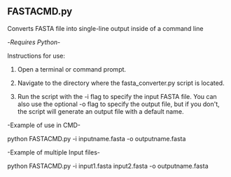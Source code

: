 
   FASTACMD.py
--------------------------------------------------
Converts FASTA file into single-line output inside of a command line

-*Requires Python*- 

Instructions for use: 

1. Open a terminal or command prompt.

2. Navigate to the directory where the fasta_converter.py script is located. 

3. Run the script with the -i flag to specify the input FASTA file. You can also use the optional -o flag to specify the output file, but if you don't, the script will generate an output file with a default name.


-Example of use in CMD-

python FASTACMD.py -i inputname.fasta -o outputname.fasta

-Example of multiple Input files- 

python FASTACMD.py -i input1.fasta input2.fasta -o outputname.fasta

